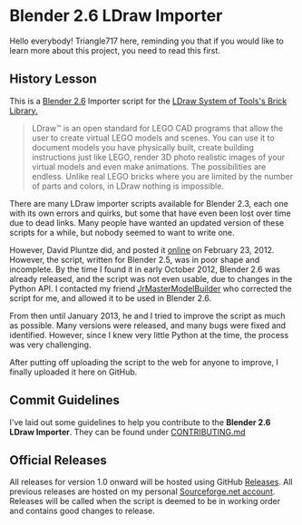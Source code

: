 Blender 2.6 LDraw Importer
==========================
Hello everybody! Triangle717 here, reminding you that if you would like to learn more about this project, you need to read this first.

History Lesson
--------------
This is a [Blender 2.6](http://www.blender.org) Importer script for the [LDraw System of Tools's Brick Library.](http://www.ldraw.org) 

> LDraw™ is an open standard for LEGO CAD programs that allow the user to create virtual LEGO models and scenes. You can use it to document models you have
> physically built, create building instructions just like LEGO, render 3D photo realistic images of your virtual models and even make animations. 
> The possibilities are endless. Unlike real LEGO bricks where you are limited by the number of parts and colors, in LDraw nothing is impossible.

There are many LDraw importer scripts available for Blender 2.3, each one with its own errors and quirks, but some that have even been lost over time due to 
dead links. Many people have wanted an updated version of these scripts for a while, but nobody seemed to want to write one.

However, David Pluntze did, and posted it [online](http://projects.blender.org/tracker/index.php?func=detail&aid=30327&group_id=153&atid=467) on February 23, 
2012. However, the script, written for Blender 2.5, was in poor shape and incomplete. By the time I found it in early October 2012, Blender 2.6 was already 
released, and the script was not even usable, due to changes in the Python API. I contacted my friend
[JrMasterModelBuilder](http://jrmastermodelbuilder.tk) who corrected the script for me, and allowed it to be used in Blender 2.6.

From then until January 2013, he and I tried to improve the script as much as possible. Many versions were released, and many bugs were fixed and identified. 
However, since I knew very little Python at the time, the process was very challenging.

After putting off uploading the script to the web for anyone to improve, I finally uploaded it here on GitHub.

Commit Guidelines
-----------------
I've laid out some guidelines to help you contribute to the **Blender 2.6 LDraw Importer**. They can be found under [CONTRIBUTING.md](CONTRIBUTING.md)

Official Releases
-----------------
All releases for version 1.0 onward will be hosted using GitHub [Releases](https://github.com/le717/Blender-2.6-LDraw-Importer/releases).
All previous releases are hosted on my personal [Sourceforge.net account](http://sourceforge.net/projects/le717.u).
Releases will be called when the script is deemed to be in working order and contains good changes to release.
